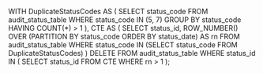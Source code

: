 WITH DuplicateStatusCodes AS (
    SELECT 
        status_code
    FROM 
        audit_status_table
    WHERE 
        status_code IN (5, 7)
    GROUP BY status_code
    HAVING COUNT(*) > 1
),
CTE AS (
    SELECT 
        status_id, 
        ROW_NUMBER() OVER (PARTITION BY status_code ORDER BY status_date) AS rn
    FROM 
        audit_status_table
    WHERE 
        status_code IN (SELECT status_code FROM DuplicateStatusCodes)
)
DELETE FROM audit_status_table
WHERE status_id IN (
    SELECT status_id 
    FROM CTE 
    WHERE rn > 1
);
